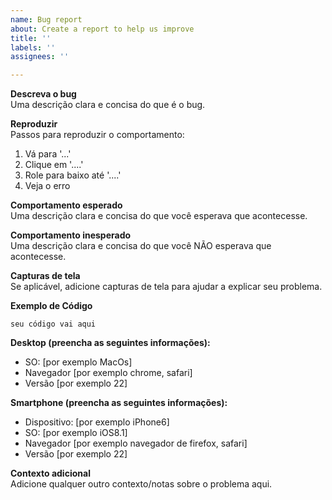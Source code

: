 ```yaml
---
name: Bug report
about: Create a report to help us improve
title: ''
labels: ''
assignees: ''

---
```


**Descreva o bug**  
Uma descrição clara e concisa do que é o bug.

**Reproduzir**  
Passos para reproduzir o comportamento:  
1. Vá para '...'
2. Clique em '....'
3. Role para baixo até '....'
4. Veja o erro

**Comportamento esperado**  
Uma descrição clara e concisa do que você esperava que acontecesse.

**Comportamento inesperado**  
Uma descrição clara e concisa do que você NÃO esperava que acontecesse.


**Capturas de tela**  
Se aplicável, adicione capturas de tela para ajudar a explicar seu problema.

**Exemplo de Código**  
```
seu código vai aqui
```

**Desktop (preencha as seguintes informações):**  
 - SO: [por exemplo MacOs]
 - Navegador [por exemplo chrome, safari]
 - Versão [por exemplo 22]

**Smartphone (preencha as seguintes informações):**  
 - Dispositivo: [por exemplo iPhone6]
 - SO: [por exemplo iOS8.1]
 - Navegador [por exemplo navegador de firefox, safari]
 - Versão [por exemplo 22]

**Contexto adicional**  
Adicione qualquer outro contexto/notas sobre o problema aqui.
